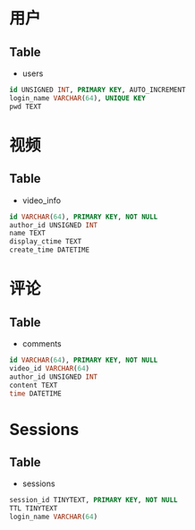 # 用户
## Table
- users
```sql
id UNSIGNED INT, PRIMARY KEY, AUTO_INCREMENT
login_name VARCHAR(64), UNIQUE KEY
pwd TEXT
```

# 视频
## Table
- video_info
```sql
id VARCHAR(64), PRIMARY KEY, NOT NULL
author_id UNSIGNED INT
name TEXT
display_ctime TEXT
create_time DATETIME
```

# 评论
## Table
- comments
```sql
id VARCHAR(64), PRIMARY KEY, NOT NULL
video_id VARCHAR(64)
author_id UNSIGNED INT
content TEXT
time DATETIME
```

# Sessions
## Table
- sessions
```sql
session_id TINYTEXT, PRIMARY KEY, NOT NULL
TTL TINYTEXT
login_name VARCHAR(64)
```